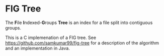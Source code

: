 FIG Tree
========
The **F**ile **I**ndexed-**G**roups **Tree** is an index for a file split into contiguous groups.

This is a C implemenation of a FIG tree. See https://github.com/samkumar99/fig-tree for a description of the algorithm and an implementation in Java.
